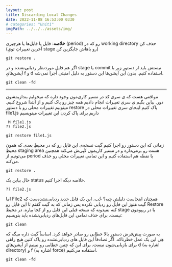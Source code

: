 ```yaml
---
layout: post
title: Discarding Local Changes
date: 2022-11-08 16:53:00 0330
# categories: "Unit1"
imgPath: ../../../assets/img/
---
```

**خلاصه**: فایل یا فایل‌ها یا هرچیزی (period) رو که در working directory حذف کن (آخرین تغییراتِ تویِ stage رو باهاش جایگزین کن) 

```
git restore .
```

اگر هم فایلِ موردنظر ردیابی‌نشده و در stage یا commit نیستش باید از دستورِ زیر با آپشن‌هایِ f و d استفاده کنیم. بدون این آپشن‌ها این دستور به دلیل امنیتی اجرا نمی‌شه.

```
git clean -fd
```

---

مواقعی هست که ی سری کد در مسیر کاری‌مون وجود داره که میخوایم بندازیمشون دور. بیاین بگیم ی سری تغییرات انجام دادیم همه چیز رو پاک کنیم و از ابتدا شروع کنیم. میتونیم تغییرات محلی رو با دستور restore پاک کنیم اینجای سری تغییرات محلی در file1.js داریم برای پاک کردن این تغییرات مینویسیم

```
 M file1.js
?? file2.js
```

```
git restore file1.js
```

زمانی که این دستور رو اجرا کنیم گیت نسخه‌ی این فایل رو که در محیطِ بعدی که همون محیطِ staging area هست رو برمی‌داره و در مسیر کاریمون کُپی‌ش می‌کنه همچنین می‌تونیم از period یا نقطه هم استفاده کنیم و این تمامی تغییرات محلی رو حذف می‌کنه.

```
git restore .
```

حال بیاین یک status خلاصه دیگه اجرا کنیم.

```
?? file2.js
```

اما File2 همچنان اینجاست دلیلش چیه؟ خُب، این یک فایل جدید ردیابی‌نشده‌ست که گیت هنوز این فایل رو ردیابی نکرده پس زمانی که به گیت گفتم تا این فایل رو Restore کنه نمیدونه که نسخه قبلی این فایل رو از کجا بیاره. در محیط stage یا در ریپومون نیست. برای حذف تمامی این فایل‌های ردیابی‌نشده باید بنویسیم:

```
git clean
```

به صورت پیش‌فرض دستورِ بالا خطایی رو صادر خواهد کرد.
اساساً گیت داره میگه که هِی این یک عمل خطرناکه. اگر تصادفاً این فایل های ردیابی‌نشده رو پاک کنین هیچ راهی برای بازیابی‌شون نیست. برای این که چنین خطایی رو نبینیم از آپشن‌هایِ d (اشاره به directory) و f (اشاره به force) استفاده می‌کنیم.

```
git clean -fd
```